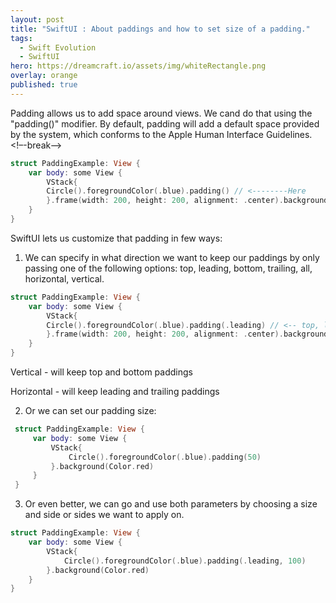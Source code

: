 ```yaml
---
layout: post
title: "SwiftUI : About paddings and how to set size of a padding."
tags:
  - Swift Evolution
  - SwiftUI
hero: https://dreamcraft.io/assets/img/whiteRectangle.png
overlay: orange
published: true
---
```

Padding allows us to add space around views. We cand do that using the "padding()" modifier. By default, padding will add a default space provided by the system, which conforms to the Apple Human Interface Guidelines. 
<!–-break-–>
```swift
struct PaddingExample: View {
    var body: some View {
        VStack{
        Circle().foregroundColor(.blue).padding() // <--------Here
        }.frame(width: 200, height: 200, alignment: .center).background(Color.red)
    }
}
```
SwiftUI lets us customize that padding in few ways:
1. We can specify in what direction we want to keep our paddings by only passing one of the following options: top, leading, bottom, trailing, all, horizontal, vertical. 

```swift
struct PaddingExample: View {
    var body: some View {
        VStack{
        Circle().foregroundColor(.blue).padding(.leading) // <-- top, leading, bottom, trailing, all, horizontal, vertical 
        }.frame(width: 200, height: 200, alignment: .center).background(Color.red)
    }
}
```
Vertical - will keep top and bottom paddings

Horizontal - will keep leading and trailing paddings


2. Or we can set our padding size:

```swift
 struct PaddingExample: View {
     var body: some View {
         VStack{
             Circle().foregroundColor(.blue).padding(50)
         }.background(Color.red)
     }
 }
```

3. Or even better, we can go and use both parameters by choosing a size and side or sides we want to apply on.

```swift
struct PaddingExample: View {
    var body: some View {
        VStack{
            Circle().foregroundColor(.blue).padding(.leading, 100)
        }.background(Color.red)
    }
}
```
